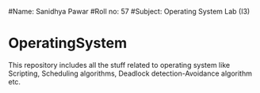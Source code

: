 #Name: Sanidhya Pawar
#Roll no: 57
#Subject: Operating System Lab (I3)

# OperatingSystem
This repository includes all the stuff related to operating system like Scripting, Scheduling algorithms, Deadlock detection-Avoidance algorithm etc.

